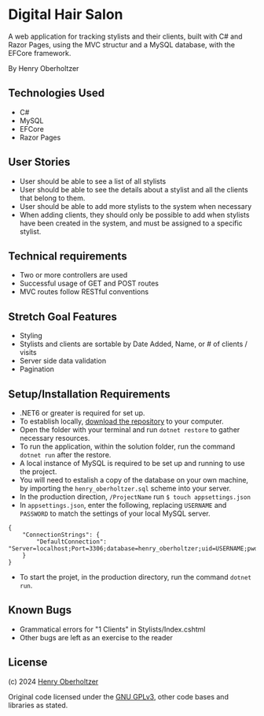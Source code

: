 # Digital Hair Salon

A web application for tracking stylists and their clients, built with C# and Razor Pages, using the MVC structur and a MySQL database, with the EFCore framework.

By Henry Oberholtzer

## Technologies Used

- C#
- MySQL
- EFCore
- Razor Pages

## User Stories
- User should be able to see a list of all stylists
- User should be able to see the details about a stylist and all the clients that belong to them.
- User should be able to add more stylists to the system when necessary
- When adding clients, they should only be possible to add when stylists have been created in the system, and must be assigned to a specific stylist.

## Technical requirements
- Two or more controllers are used
- Successful usage of GET and POST routes
- MVC routes follow RESTful conventions

## Stretch Goal Features
- Styling
- Stylists and clients are sortable by Date Added, Name, or # of clients / visits
- Server side data validation
- Pagination

## Setup/Installation Requirements

- .NET6 or greater is required for set up.
- To establish locally, [download the repository](https://github.com/henry-oberholtzer/digital-hair-salon/archive/refs/heads/main.zip) to your computer.
- Open the folder with your terminal and run `dotnet restore` to gather necessary resources.
- To run the application, within the solution folder, run the command `dotnet run` after the restore.
- A local instance of MySQL is required to be set up and running to use the project.
- You will need to estalish a copy of the database on your own machine, by importing the `henry_oberholtzer.sql` scheme into your server.
- In the production direction, `/ProjectName` run `$ touch appsettings.json`
- In `appsettings.json`, enter the following, replacing `USERNAME` and `PASSWORD` to match the settings of your local MySQL server.
  
```
{
    "ConnectionStrings": {
        "DefaultConnection": "Server=localhost;Port=3306;database=henry_oberholtzer;uid=USERNAME;pwd=PASSWORD;"
    }
}
```

- To start the projet, in the production directory, run the command `dotnet run`.

## Known Bugs

- Grammatical errors for "1 Clients" in Stylists/Index.cshtml
- Other bugs are left as an exercise to the reader

## License

(c) 2024 [Henry Oberholtzer](https://www.henryoberholtzer.com/)

Original code licensed under the [GNU GPLv3](https://www.gnu.org/licenses/gpl-3.0.en.html#license), other code bases and libraries as stated.
